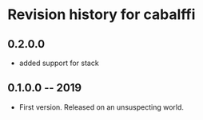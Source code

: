# Revision history for cabalffi

## 0.2.0.0
* added support for stack

## 0.1.0.0 -- 2019
* First version. Released on an unsuspecting world.
